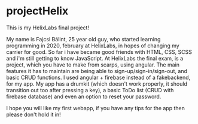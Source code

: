 # projectHelix
This is my HelixLabs final project!


My name is Fajcsi Bálint, 25 year old guy, who started learning programming in 2020, february at HelixLabs, in hopes of changing my carrier for good. So far i have became good friends with HTML, CSS, SCSS and i'm still getting to know JavaScript. At HelixLabs the final exam, is a project, which you have to make from scarps, using angular. The main features it has to maintain are being able to sign-up/sign-in/sign-out, and basic CRUD functions. I used angular + firebase instead of a fakebackend, for my app. My app has a drumkit (which doesn't work properly, it should transition out too after pressing a key), a basic ToDo list (CRUD with firebase database) and even an option to reset your password.

I hope you will like my first webapp, if you have any tips for the app then please don't hold it in!
